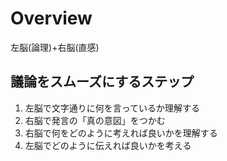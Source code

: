 # Overview
左脳(論理)+右脳(直感)

## 議論をスムーズにするステップ
1. 左脳で文字通りに何を言っているか理解する
2. 右脳で発言の「真の意図」をつかむ
3. 右脳で何をどのように考えれば良いかを理解する
4. 左脳でどのように伝えれば良いかを考える
